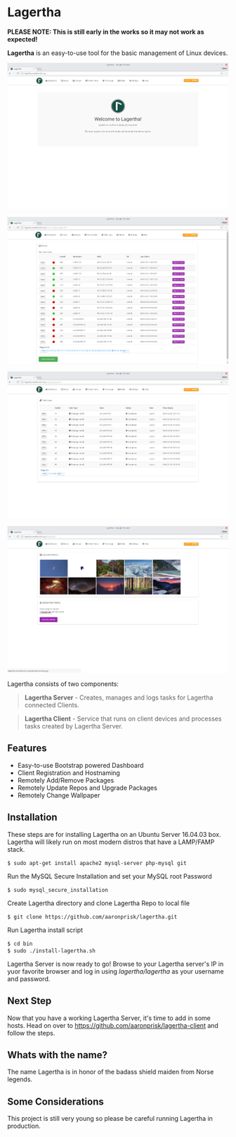 # Lagertha
**PLEASE NOTE: This is still early in the works so it may not work as expected!**

**Lagertha** is an easy-to-use tool for the basic management of Linux devices. 

![Alt text](https://github.com/aaronprisk/lagertha/blob/master/images/dash-lag-2.png "Lagertha Dashboard")

![Alt text](https://github.com/aaronprisk/lagertha/blob/master/images/host-lag-2.png "Lagertha Host Management")

![Alt text](https://github.com/aaronprisk/lagertha/blob/master/images/logs-lag-2.png "Lagertha Task Logs")

![Alt text](https://github.com/aaronprisk/lagertha/blob/master/images/media-lag-2.png "Lagertha Media")

Lagertha consists of two components:

>**Lagertha Server** - Creates, manages and logs tasks for Lagertha connected Clients.

> **Lagertha Client** - Service that runs on client devices and processes tasks created by Lagertha Server.


## Features

 * Easy-to-use Bootstrap powered Dashboard
 * Client Registration and Hostnaming
 * Remotely Add/Remove Packages
 * Remotely Update Repos and Upgrade Packages
 * Remotely Change Wallpaper


## Installation

These steps are for installing Lagertha on an Ubuntu Server 16.04.03 box. Lagertha will likely run on most modern distros that have a LAMP/FAMP stack.
```
$ sudo apt-get install apache2 mysql-server php-mysql git
```
Run the MySQL Secure Installation and set your MySQL root Password
```
$ sudo mysql_secure_installation
```
Create Lagertha directory and clone Lagertha Repo to local file
```
$ git clone https://github.com/aaronprisk/lagertha.git
```
Run Lagertha install script
```
$ cd bin
$ sudo ./install-lagertha.sh
```
Lagertha Server is now ready to go! Browse to your Lagertha server's IP in yuor favorite browser and log in using *lagertha/lagertha* as your username and password.

## Next Step

Now that you have a working Lagertha Server, it's time to add in some hosts. Head on over to https://github.com/aaronprisk/lagertha-client and follow the steps.

## Whats with the name?

The name Lagertha is in honor of the badass shield maiden from Norse legends.

## Some Considerations

This project is still very young so please be careful running Lagertha in production. 
